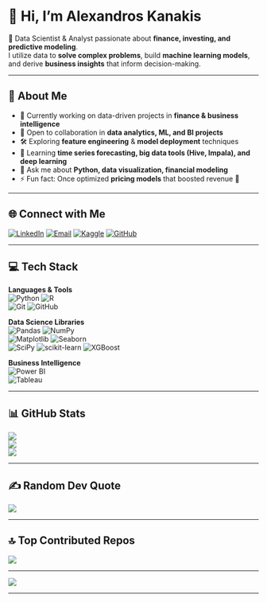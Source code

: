 # 👋 Hi, I’m Alexandros Kanakis  

🚀 Data Scientist & Analyst passionate about **finance, investing, and predictive modeling**.  
I utilize data to **solve complex problems**, build **machine learning models**, and derive **business insights** that inform decision-making.  

---

## 💫 About Me  
- 🔎 Currently working on data-driven projects in **finance & business intelligence**  
- 🤝 Open to collaboration in **data analytics, ML, and BI projects**  
- 🛠️ Exploring **feature engineering** & **model deployment** techniques  
- 🌱 Learning **time series forecasting, big data tools (Hive, Impala), and deep learning**  
- 💬 Ask me about **Python, data visualization, financial modeling**  
- ⚡ Fun fact: Once optimized **pricing models** that boosted revenue 🚀  

---

## 🌐 Connect with Me  
[![LinkedIn](https://img.shields.io/badge/LinkedIn-%230077B5.svg?style=for-the-badge&logo=linkedin&logoColor=white)](https://www.linkedin.com/in/alexandros-kanakis/) 
[![Email](https://img.shields.io/badge/Email-D14836?style=for-the-badge&logo=gmail&logoColor=white)](mailto:alexandroskanakis@gmail.com) 
[![Kaggle](https://img.shields.io/badge/Kaggle-20BEFF?style=for-the-badge&logo=kaggle&logoColor=white)](https://www.kaggle.com/alexandroskanakis) 
[![GitHub](https://img.shields.io/badge/GitHub-121011?style=for-the-badge&logo=github&logoColor=white)](https://github.com/Akanakis1)

---

## 💻 Tech Stack  

**Languages & Tools**  
![Python](https://img.shields.io/badge/python-%233776AB.svg?style=for-the-badge&logo=python&logoColor=white) 
![R](https://img.shields.io/badge/R-%23276DC3.svg?style=for-the-badge&logo=r&logoColor=white)  
![Git](https://img.shields.io/badge/git-%23F05033.svg?style=for-the-badge&logo=git&logoColor=white) 
![GitHub](https://img.shields.io/badge/github-%23121011.svg?style=for-the-badge&logo=github&logoColor=white)  

**Data Science Libraries**  
![Pandas](https://img.shields.io/badge/pandas-%23150458.svg?style=for-the-badge&logo=pandas&logoColor=white) 
![NumPy](https://img.shields.io/badge/numpy-%23013243.svg?style=for-the-badge&logo=numpy&logoColor=white)  
![Matplotlib](https://img.shields.io/badge/matplotlib-%230C55A5.svg?style=for-the-badge&logo=plotly&logoColor=white) 
![Seaborn](https://img.shields.io/badge/seaborn-%2308A5E0.svg?style=for-the-badge&logo=plotly&logoColor=white)  
![SciPy](https://img.shields.io/badge/SciPy-%230C55A5.svg?style=for-the-badge&logo=scipy&logoColor=white) 
![scikit-learn](https://img.shields.io/badge/scikit--learn-%23F7931E.svg?style=for-the-badge&logo=scikitlearn&logoColor=white) 
![XGBoost](https://img.shields.io/badge/XGBoost-%23F80000.svg?style=for-the-badge&logo=xgboost&logoColor=white)  

**Business Intelligence**  
![Power BI](https://img.shields.io/badge/power_bi-F2C811?style=for-the-badge&logo=powerbi&logoColor=black)  
![Tableau](https://img.shields.io/badge/Tableau-%23E97627.svg?style=for-the-badge&logo=tableau&logoColor=white)  

---

## 📊 GitHub Stats  

![](https://github-readme-stats.vercel.app/api?username=Akanakis1&theme=dark&hide_border=true&include_all_commits=true&count_private=true)  
![](https://nirzak-streak-stats.vercel.app/?user=Akanakis1&theme=dark&hide_border=true)  
![](https://github-readme-stats.vercel.app/api/top-langs/?username=Akanakis1&theme=dark&hide_border=true&layout=compact)  

---

## ✍️ Random Dev Quote  
![](https://quotes-github-readme.vercel.app/api?type=horizontal&theme=radical)  

---

## 🔝 Top Contributed Repos  
![](https://github-contributor-stats.vercel.app/api?username=Akanakis1&limit=5&theme=dark&combine_all_yearly_contributions=true)  

---

[![](https://visitcount.itsvg.in/api?id=Akanakis1&icon=0&color=0)](https://visitcount.itsvg.in)

---
